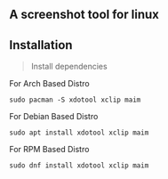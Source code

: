## A screenshot tool for linux

## Installation

> Install dependencies

For Arch Based Distro

```
sudo pacman -S xdotool xclip maim
```

For Debian Based Distro

```
sudo apt install xdotool xclip maim
```

For RPM Based Distro

```
sudo dnf install xdotool xclip maim
```
